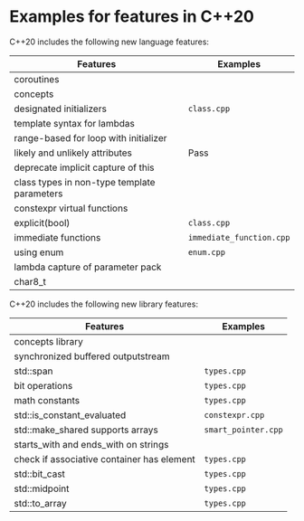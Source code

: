 # Examples for features in C++20

C++20 includes the following new language features:

| Features       | Examples |
| -------------- | ---- |
| coroutines |  |
| concepts |  |
| designated initializers | `class.cpp` |
| template syntax for lambdas |  |
| range-based for loop with initializer |  |
| likely and unlikely attributes | Pass |
| deprecate implicit capture of this |  |
| class types in non-type template parameters |  |
| constexpr virtual functions |  |
| explicit(bool) | `class.cpp` |
| immediate functions | `immediate_function.cpp` |
| using enum | `enum.cpp` |
| lambda capture of parameter pack |  |
| char8_t |  |

C++20 includes the following new library features:

| Features       | Examples |
| -------------- | ---- |
| concepts library |  |
| synchronized buffered outputstream |  |
| std::span | `types.cpp` |
| bit operations | `types.cpp` |
| math constants | `types.cpp` |
| std::is_constant_evaluated | `constexpr.cpp` |
| std::make_shared supports arrays | `smart_pointer.cpp` |
| starts_with and ends_with on strings |  |
| check if associative container has element | `types.cpp` |
| std::bit_cast | `types.cpp` |
| std::midpoint | `types.cpp` |
| std::to_array | `types.cpp` |
